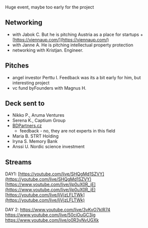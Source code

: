 Huge event, maybe too early for the project

## Networking
- with Jabok C. But he is pitching Austria as a place for startups + [https://viennaup.com/](https://viennaup.com/)
- with Janne A. He is pitching intellectual property protection
- networking with Kristjan. Engineer.
## Pitches

- angel investor Perttu I. Feedback was its a bit early for him, but interesting project
- vc fund byFounders with Magnus H.

## Deck sent to

- Nikko P., Aruma Ventures
- Serena K., Captium Group
- [BDPartners.cz](http://bdpartners.cz/)
	- feedback - no, they are not experts in this field
- Maria B. STRT Holding
- Iryna S. Memory Bank
- Anssi U. Nordic science investment


## Streams

DAY1:
[https://youtube.com/live/SHQgMd1SZVY](https://youtube.com/live/SHQgMd1SZVY)
[https://www.youtube.com/live/jlp0uX0R_jE](https://www.youtube.com/live/jlp0uX0R_jE)
[https://youtube.com/live/ljVjzLFLTWk](https://youtube.com/live/ljVjzLFLTWk)

DAY 2: 
https://www.youtube.com/live/3vKvO7kIR74
https://www.youtube.com/live/50ciOuGC3ig
https://www.youtube.com/live/o0R3yNvUGXk



